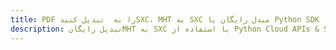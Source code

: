 ---title: PDF را به  تبدیل کنیدSXC، MHT به SXC مبدل رایگان یا Python SDKdescription: تبدیل رایگانMHT به SXC با استفاده از Python Cloud APIs & SDK همچنین اسناد PDF را در Cloud ایجاد، ویرایش و رندر کنید.---